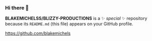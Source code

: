 ### Hi there 👋

**BLAKEMICHELSS/BLIZZY-PRODUCTIONS** is a ✨ _special_ ✨ repository because its `README.md` (this file) appears on your GitHub profile.


https://github.com/blakemichels
